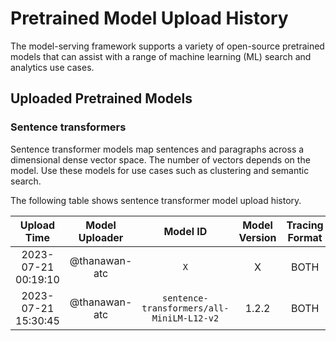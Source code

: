 # Pretrained Model Upload History

The model-serving framework supports a variety of open-source pretrained models that can assist with a range of machine learning (ML) search and analytics use cases. 


## Uploaded Pretrained Models


### Sentence transformers

Sentence transformer models map sentences and paragraphs across a dimensional dense vector space. The number of vectors depends on the model. Use these models for use cases such as clustering and semantic search. 

The following table shows sentence transformer model upload history.

[//]: # (This may be the most platform independent comment)

|Upload Time|Model Uploader|Model ID|Model Version|Tracing Format|Embedding Dimension|Pooling Mode|
| :---: | :---: | :---: | :---: | :---: | :---: | :---: |
|2023-07-21 00:19:10|@thanawan-atc|`X`|X|BOTH|Default|Default|
|2023-07-21 15:30:45|@thanawan-atc|`sentence-transformers/all-MiniLM-L12-v2`|1.2.2|BOTH|Default|Default|
